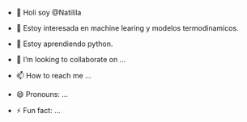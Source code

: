- 👋 Holi soy @Natilila
- 👀 Estoy interesada en machine learing y modelos termodinamicos.
- 🌱 Estoy aprendiendo python.


- 💞️ I’m looking to collaborate on ...
- 📫 How to reach me ...
- 😄 Pronouns: ...
- ⚡ Fun fact: ...

<!---
Natilila/Natilila is a ✨ special ✨ repository because its `README.md` (this file) appears on your GitHub profile.
You can click the Preview link to take a look at your changes.
--->
